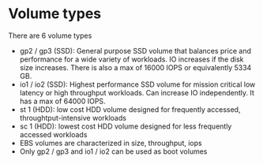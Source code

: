 # Volume types

There are 6 volume types

* gp2 / gp3 (SSD): General purpose SSD volume that balances price and performance for a wide variety of workloads. IO increases if the disk size increases. There is also a max of 16000 IOPS or equivalently 5334 GB.
* io1 / io2 (SSD): Highest performance SSD volume for mission critical low latency or high throughput workloads. Can increase IO independently. It has a max of 64000 IOPS.
* st 1 (HDD): low cost HDD volume designed for frequently accessed, throughtput-intensive workloads
* sc 1 (HDD): lowest cost HDD volume designed for less frequently accessed workloads
* EBS volumes are characterized in size, throughput, iops
* Only gp2 / gp3 and io1 / io2 can be used as boot volumes
